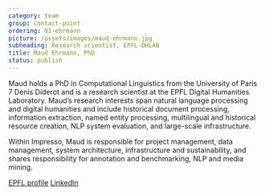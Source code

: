 ```yaml
---
category: team
group: contact-point
ordering: 01-ehrmann
picture: /assets/images/maud-ehrmann.jpg
subheading: Research scientist, EPFL-DHLAB
title: Maud Ehrmann, PhD
status: publish
---
```


Maud holds a PhD in Computational Linguistics from the University of Paris 7 Denis Diderot and is a research scientist at the EPFL Digital Humanities Laboratory. Maud’s research interests span natural language processing and digital humanities and include historical document processing, information extraction, named entity processing, multilingual and historical resource creation, NLP system evaluation, and large-scale infrastructure.

Within Impresso, Maud is responsible for project management, data management, system architecture, infrastructure and sustainability, and shares responsibility for annotation and benchmarking, NLP and media mining.

[EPFL profile](https://people.epfl.ch/maud.ehrmann) [LinkedIn](https://www.linkedin.com/in/maudehrmann)
